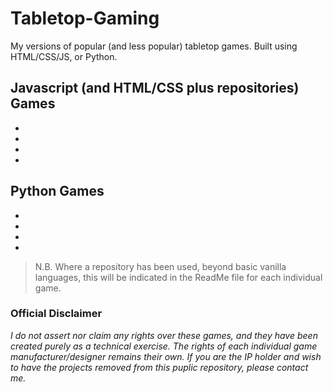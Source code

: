 # Tabletop-Gaming
My versions of popular (and less popular) tabletop games. Built using HTML/CSS/JS, or Python.

## Javascript (and HTML/CSS plus repositories) Games
-
-
-
-

## Python Games
-
-
-
-


>N.B. Where a repository has been used, beyond basic vanilla languages, this will be indicated in the ReadMe file for each individual game.

### Official Disclaimer
*I do not assert nor claim any rights over these games, and they have been created purely as a technical exercise. The rights of each individual game manufacturer/designer remains their own. If you are the IP holder and wish to have the projects removed from this puplic repository, please contact me.*
